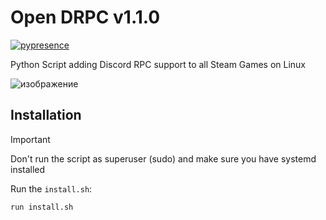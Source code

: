 # Open DRPC v1.1.0

[![pypresence](https://img.shields.io/badge/using-pypresence-00bb88.svg?style=for-the-badge&logo=discord&logoWidth=20)](https://github.com/qwertyquerty/pypresence)

Python Script adding Discord RPC support to all Steam Games on Linux

![изображение](https://github.com/user-attachments/assets/2caece22-8669-40e6-a92f-6a53a2b6f63f)


## Installation

> [!IMPORTANT]
> Don't run the script as superuser (sudo) and make sure you have systemd installed

Run the `install.sh`:

```bash
run install.sh
```

